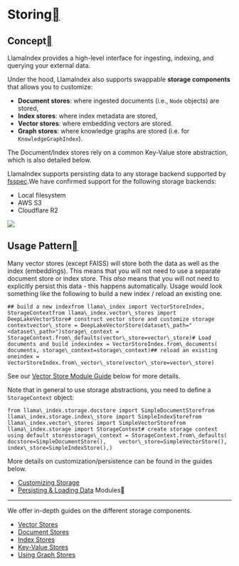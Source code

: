 Storing[](#storing "Permalink to this heading")
================================================

Concept[](#concept "Permalink to this heading")
------------------------------------------------

LlamaIndex provides a high-level interface for ingesting, indexing, and querying your external data.

Under the hood, LlamaIndex also supports swappable **storage components** that allows you to customize:

* **Document stores**: where ingested documents (i.e., `Node` objects) are stored,
* **Index stores**: where index metadata are stored,
* **Vector stores**: where embedding vectors are stored.
* **Graph stores**: where knowledge graphs are stored (i.e. for `KnowledgeGraphIndex`).

The Document/Index stores rely on a common Key-Value store abstraction, which is also detailed below.

LlamaIndex supports persisting data to any storage backend supported by [fsspec](https://filesystem-spec.readthedocs.io/en/latest/index.html).We have confirmed support for the following storage backends:

* Local filesystem
* AWS S3
* Cloudflare R2

![](../../_images/storage.png)

Usage Pattern[](#usage-pattern "Permalink to this heading")
------------------------------------------------------------

Many vector stores (except FAISS) will store both the data as well as the index (embeddings). This means that you will not need to use a separate document store or index store. This *also* means that you will not need to explicitly persist this data - this happens automatically. Usage would look something like the following to build a new index / reload an existing one.


```
## build a new indexfrom llama\_index import VectorStoreIndex, StorageContextfrom llama\_index.vector\_stores import DeepLakeVectorStore# construct vector store and customize storage contextvector\_store = DeepLakeVectorStore(dataset\_path="<dataset\_path>")storage\_context = StorageContext.from\_defaults(vector\_store=vector\_store)# Load documents and build indexindex = VectorStoreIndex.from\_documents(    documents, storage\_context=storage\_context)## reload an existing oneindex = VectorStoreIndex.from\_vector\_store(vector\_store=vector\_store)
```
See our [Vector Store Module Guide](vector_stores.html) below for more details.

Note that in general to use storage abstractions, you need to define a `StorageContext` object:


```
from llama\_index.storage.docstore import SimpleDocumentStorefrom llama\_index.storage.index\_store import SimpleIndexStorefrom llama\_index.vector\_stores import SimpleVectorStorefrom llama\_index.storage import StorageContext# create storage context using default storesstorage\_context = StorageContext.from\_defaults(    docstore=SimpleDocumentStore(),    vector\_store=SimpleVectorStore(),    index\_store=SimpleIndexStore(),)
```
More details on customization/persistence can be found in the guides below.

* [Customizing Storage](customization.html)
* [Persisting & Loading Data](save_load.html)
Modules[](#modules "Permalink to this heading")
------------------------------------------------

We offer in-depth guides on the different storage components.

* [Vector Stores](vector_stores.html)
* [Document Stores](docstores.html)
* [Index Stores](index_stores.html)
* [Key-Value Stores](kv_stores.html)
* [Using Graph Stores](../../community/integrations/graph_stores.html)
